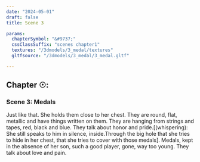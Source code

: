 ```yaml
---
date: "2024-05-01"
draft: false
title: Scene 3

params:
  chapterSymbol: "&#9737;"
  cssClassSuffix: "scenes chapter1"
  textures: "/3dmodels/3_medal/textures"
  gltfsource: "/3dmodels/3_medal/3_medal.gltf"

---
```

<h2 class="green">Chapter &#9737;:</h2>
<h3 class="green">Scene 3: Medals</h3>
<canvas id="c"></canvas>

Just like that. She holds them close to her chest. They are round, flat, metallic and have things written on them. They are hanging from strings and tapes, red, black and blue. They talk about honor and pride.[(whispering): She still speaks to him in silence, inside.Through the big hole that she tries to hide in her chest, that she tries to cover with those medals]. Medals, kept in the absence of her son, such a good player, gone, way too young. They talk about love and pain.
